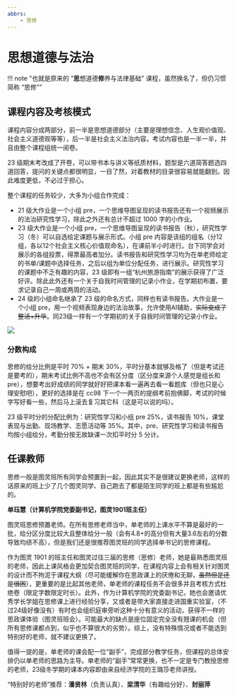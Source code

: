 ```yaml
---
abbrs:
    - 思修
---
```


# 思想道德与法治

!!! note "也就是原来的 “**思**想道德**修**养与法律基础” 课程，虽然换名了，但仍习惯简称 “思修”"

## 课程内容及考核模式

课程内容分成两部分，前一半是思想道德部分（主要是理想信念、人生观价值观、社会主义道德观等等），后一半是社会主义法治内容。考试内容也是一半一半，并且由整个课程组统一阅卷。

23 级期末考改成了开卷，可以带书本与讲义等纸质材料，题型是六道简答题选四道回答，提问的关键点都很明显，一目了然，对着教材的目录很容易就能翻到。因此难度更低，不必过于担心。

整个课程的任务较少，大多为小组合作完成：

- 21 级大作业是一个小组 pre，一个思维导图呈现的读书报告还有一个视频展示的法治研究性学习，除此之外还有总计不超过 1000 字的小作业。
- 23 级大作业是一个小组 pre，一个思维导图呈现的读书报告（秋），研究性学习（冬）可以自选给定课题与展示形式。小组 pre 内容是该组的组名（分12组，各以12个社会主义核心价值观命名），在课前半小时进行。台下同学会对展示的各组投票，得票最高者加分。读书报告和研究性学习均为在单老师给定的书单/课题中选择任务，之后以组为单位分配任务，进行展示。研究性学习的课题中不乏有趣的内容，23 级即有一组“杭州旅游指南”的展示获得了广泛好评。除此此外还有一个关于自我时间管理的记录小作业，在学期初布置，要求记录自己一周或两周的活动。
- 24 级的小组命名继承了 23 级的命名方式，同样也有读书报告。大作业是一个小组 pre，用一个视频表现身边的法治故事，允许使用AI辅助，<del>实际变成了整活+升华</del>。同23级一样有一个学期初的关于自我时间管理的记录小作业。

![](https://cdn.tonycrane.cc/turing2022/images/sixiu.jpg)

### 分数构成

思修的给分比例是平时 70% + 期末 30%，平时分基本就够及格了（但是考试还是要考的），期末考试比例不高也不会有区分度（区分度来源个人感觉是组长和 pre），想要考出好成绩的同学就好好把课本看一遍再去看一看题库（但也只是心理安慰吧），更好的选择是在 cc98 下一个一两页的提纲考前抱佛脚，考试的时候字写好看一些，然后马上滚去复习其它科（这是可以说的吗）。

23 级平时分的分配比例为：研究性学习和小组 pre 25%，读书报告 10%，课堂表现与出勤、现场教学、志愿活动等 35%。其中，pre、研究性学习和读书报告均按小组给分，考勤分按无故缺课一次扣平时分 5 分计。

## 任课教师
思修一般是图灵班所有同学会预置到一起，因此其实不是很建议更换老师，这样的话原来的班上少了几个图灵同学、自己跑去了都是陌生同学的班上都是有些尴尬的。

**单珏慧（计算机学院党委副书记，图灵1901班主任）**  

图灵班思修预置老师。在所有思修老师当中，单老师的上课水平不算是最好的一批，给分区分度比较大且整体给分一般（会有4.8+的高分但有大量3.6左右的分数导致均绩不高），但是我们还是很推荐图灵班的同学选择单书记的思修课程。

作为图灵 1901 的班主任和图灵过往三届的思修（思修）老师，她是最熟悉图灵班的老师，因此上课风格会更加契合图灵班的同学，在课程内容上会有相关针对图灵的设计而不拘泥于课程大纲（尽可能缓解你在思政课上的厌倦和无聊，<del>虽然但是还是很困</del>），更重要的是比起其他老师，单老师的课程任务不会很多并且考核方式杜绝卷（限定字数限定时长）。此外，作为计算机学院的党委副书记，她也会邀请优秀学长学姐在思修课上进行经验分享，又或者是带大家直接走进国重实验室，（不过24级好像没有）有时也会组织庭审旁听这种十分有意义的活动，获得不一样的思政课体验（图灵班班会）。可能最大的缺点是座位固定完全没有翘课的机会（但所有思修课都点到，似乎也不算很大的劣势）。综上，没有特殊情况或者不能选到特别好的老师，就不建议更换了。

值得一提的是，单老师的课会配一位“副手”，完成部分教学任务，但课程的总体安排仍以单老师的思路为主导。单老师的“副手”常常更换，也不一定是专门教授思修的老师，23级冬学期的课本内容即由来自经济学院的王璐莎老师讲授。

“特别好的老师”推荐：**潘贤林**（负责认真）、**梁清华**（有趣给分好）、**封丽萍**
